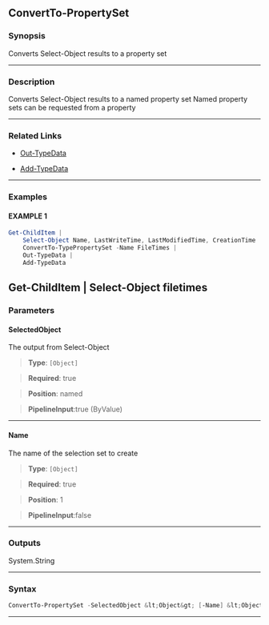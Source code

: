 
ConvertTo-PropertySet
---------------------
### Synopsis
Converts Select-Object results to a property set

---
### Description

Converts Select-Object results to a named property set
Named property sets can be requested from a property

---
### Related Links
* [Out-TypeData](Out-TypeData.md)



* [Add-TypeData](Add-TypeData.md)



---
### Examples
#### EXAMPLE 1
```PowerShell
Get-ChildItem |
    Select-Object Name, LastWriteTime, LastModifiedTime, CreationTime |
    ConvertTo-TypePropertySet -Name FileTimes |
    Out-TypeData |
    Add-TypeData
```
Get-ChildItem |
    Select-Object filetimes
---
### Parameters
#### **SelectedObject**

The output from Select-Object



> **Type**: ```[Object]```

> **Required**: true

> **Position**: named

> **PipelineInput**:true (ByValue)



---
#### **Name**

The name of the selection set to create



> **Type**: ```[Object]```

> **Required**: true

> **Position**: 1

> **PipelineInput**:false



---
### Outputs
System.String


---
### Syntax
```PowerShell
ConvertTo-PropertySet -SelectedObject &lt;Object&gt; [-Name] &lt;Object&gt; [&lt;CommonParameters&gt;]
```
---


